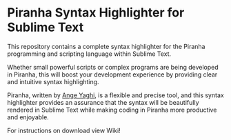 # Piranha Syntax Highlighter for Sublime Text

This repository contains a complete syntax highlighter for the Piranha programming and scripting language within Sublime Text.

Whether small powerful scripts or complex programs are being developed in Piranha,
this will boost your development experience by providing clear and intuitive syntax highlighting.

Piranha, written by [Ange Yaghi](https://github.com/ange-yaghi/piranha), is a flexible and precise tool, 
and this syntax highlighter provides an assurance that the syntax will be beautifully rendered in Sublime Text while making coding in Piranha more productive and enjoyable.

For instructions on download view Wiki!
